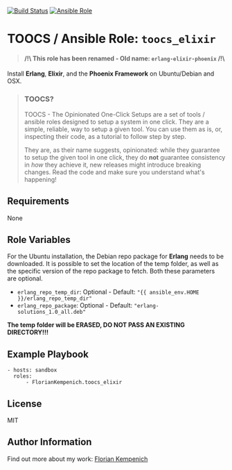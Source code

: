 [![Build Status](https://travis-ci.org/FlorianKempenich/TOOCS-elixir.svg?branch=master)](https://travis-ci.org/FlorianKempenich/TOOCS-elixir) [![Ansible Role](https://img.shields.io/ansible/role/36108.svg)](https://galaxy.ansible.com/FlorianKempenich/toocs_elixir)


# TOOCS / Ansible Role: `toocs_elixir`
> #### /!\ This role has been renamed - Old name: `erlang-elixir-phoenix` /!\

Install **Erlang**, **Elixir**, and the **Phoenix Framework** on Ubuntu/Debian and OSX.

> ### TOOCS?
> TOOCS - The Opinionated One-Click Setups are a set of tools / ansible roles designed to setup a system in one click. They are a simple, reliable, way to setup a given tool. You can use them as is, or, inspecting their code, as a tutorial to follow step by step.
>
> They are, as their name suggests, opinionated: while they guarantee to setup the given tool in one click, they do **not** guarantee consistency in _how_ they achieve it, new releases might introduce breaking changes.
> Read the code and make sure you understand what's happening!

## Requirements
None

## Role Variables
For the Ubuntu installation, the Debian repo package for **Erlang** needs to be downloaded.
It is possible to set the location of the temp folder, as well as the specific version of the repo package to fetch.
Both these parameters are optional.

* `erlang_repo_temp_dir`: Optional - Default: `"{{ ansible_env.HOME }}/erlang_repo_temp_dir"`
* `erlang_repo_package`: Optional - Default: `"erlang-solutions_1.0_all.deb"`

**The temp folder will be ERASED, DO NOT PASS AN EXISTING DIRECTORY!!!**

## Example Playbook
```
- hosts: sandbox
  roles:
      - FlorianKempenich.toocs_elixir
```

## License
MIT

## Author Information
Find out more about my work: [Florian Kempenich](https://floriankempenich.com)
